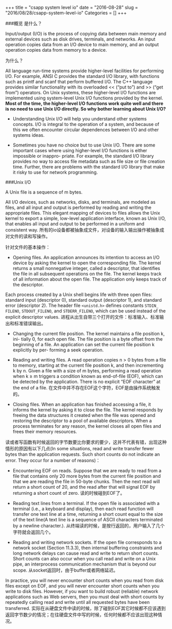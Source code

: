 +++
title = "csapp system level io"
date = "2016-08-28"
slug = "2016/08/28/csapp-system-level-io"
Categories = []
+++

###概览
是什么？

Input/output (I/O) is the process of copying data between main memory and external devices such as disk drives, terminals, and networks. An input operation copies data from an I/O device to main memory, and an output operation copies data from memory to a device.

为什么？

All language run-time systems provide higher-level facilities for performing I/O. For example, ANSI C provides the standard I/O library, with functions such as printf and scanf that perform buffered I/O. The C++ language provides similar functionality with its overloaded << (“put to”) and >> (“get from”) operators. On Unix systems, these higher-level I/O functions are implemented using system-level Unix I/O functions provided by the kernel. **Most of the time, the higher-level I/O functions work quite well and there is no need to use Unix I/O directly. So why bother learning about Unix I/O?**

- Understanding Unix I/O will help you understand other systems concepts. I/O is integral to the operation of a system, and because of this we often encounter circular dependences between I/O and other systems ideas.

- Sometimes you have no choice but to use Unix I/O. There are some important cases where using higher-level I/O functions is either impossible or inappro- priate. For example, the standard I/O library provides no way to access file metadata such as file size or file creation time. Further, there are problems with the standard I/O library that make it risky to use for network programming.

###Unix I/O

A Unix file is a sequence of m bytes.

All I/O devices, such as networks, disks, and terminals, are modeled as files, and all input and output is performed by reading and writing the appropriate files. This elegant mapping of devices to files allows the Unix kernel to export a simple, low-level application interface, known as Unix I/O, that enables all input and output to be performed in a uniform and consistent way. 所有的io设备都被抽象成文件，对设备的输入输出操作被抽象成对文件的读和写操作。

针对文件的基本操作：

- Opening files. An application announces its intention to access an I/O device by asking the kernel to open the corresponding file. The kernel returns a small nonnegative integer, called a descriptor, that identifies the file in all subsequent operations on the file. The kernel keeps track of all information about the open file. The application only keeps track of the descriptor.

Each process created by a Unix shell begins life with three open files: standard input (descriptor 0), standard output (descriptor 1), and standard error (descriptor 2). The header file `<unistd.h>` defines constants `STDIN_ FILENO`, `STDOUT_FILENO`, and `STDERR_FILENO`, which can be used instead of the explicit descriptor values. 进程从出生自带三个打开的文件：标准输入、标准输出和标准错误输出。

- Changing the current file position. The kernel maintains a file position k, ini- tially 0, for each open file. The file position is a byte offset from the beginning of a file. An application can set the current file position k explicitly by per- forming a seek operation.

- Reading and writing files. A read operation copies n > 0 bytes from a file to memory, starting at the current file position k, and then incrementing k by n. Given a file with a size of m bytes, performing a read operation when k ≥ m triggers a condition known as end-of-file (EOF), which can be detected by the application. There is no explicit “EOF character” at the end of a file. 在文件中并不存在EOF这个字符，EOF是由操作系统触发的。

- Closing files. When an application has finished accessing a file, it informs the kernel by asking it to close the file. The kernel responds by freeing the data structures it created when the file was opened and restoring the descriptor to a pool of available descriptors. When a process terminates for any reason, the kernel closes all open files and frees their memory resources.

读或者写函数有时候返回的字节数要比你要求的要少，这并不代表有错，出现这种情形的原因有以下几点(In some situations, read and write transfer fewer bytes than the application requests. Such short counts do not indicate an error. They occur for a number of reasons)：

- Encountering EOF on reads. Suppose that we are ready to read from a file that contains only 20 more bytes from the current file position and that we are reading the file in 50-byte chunks. Then the next read will return a short count of 20, and the read after that will signal EOF by returning a short count of zero. 读的时候碰到EOF了。

- Reading text lines from a terminal. If the open file is associated with a terminal (i.e., a keyboard and display), then each read function will transfer one text line at a time, returning a short count equal to the size of the text line(A text line is a sequence of ASCII characters terminated by a newline character.). 从终端读的时候，是按行返回的，用户输入了几个字符就会返回几个。

- Reading and writing network sockets. If the open file corresponds to a network socket (Section 11.3.3), then internal buffering constraints and long network delays can cause read and write to return short counts. Short counts can also occur when you call read and write on a Unix pipe, an interprocess communication mechanism that is beyond our scope. 从socket返回时，由于buffer或者网络延迟。

In practice, you will never encounter short counts when you read from disk files except on EOF, and you will never encounter short counts when you write to disk files. However, if you want to build robust (reliable) network applications such as Web servers, then you must deal with short counts by repeatedly calling read and write until all requested bytes have been transferred. 实际在从硬盘文件中读的时候，除了碰到EOF其它时候都不应该遇到返回字节数少的情况；在往硬盘文件中写的时候，任何时候都不应该出现这种情况。


